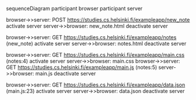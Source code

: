 sequenceDiagram
  participant browser
  participant server

  browser->>server: POST https://studies.cs.helsinki.fi/exampleapp/new_note
  activate server
  server->>browser: new_note.html
  deactivate server

  browser->>server: GET https://studies.cs.helsinki.fi/exampleapp/notes (new_note)
  activate server
  server->>browser: notes.html 
  deactivate server

  browser->>server: GET https://studies.cs.helsinki.fi/exampleapp/main.css (notes:4)
  activate server
  server->>browser: main.css
  browser->>server: GET https://studies.cs.helsinki.fi/exampleapp/main.js (notes:5)
  server->>browser: main.js
  deactivate server

  browser->>server: GET https://studies.cs.helsinki.fi/exampleapp/data.json (main.js:23)
  activate server
  server->>browser: data.json
  deactivate server
